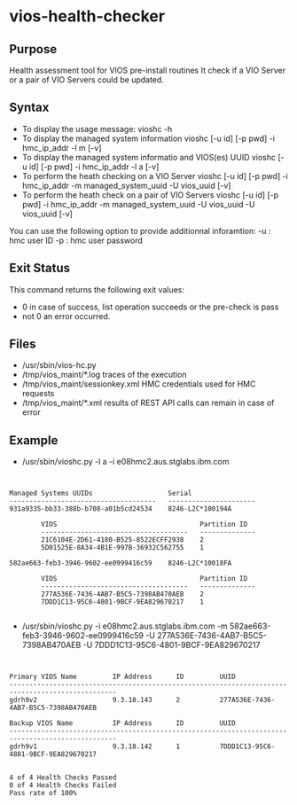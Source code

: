 # vios-health-checker

## Purpose

 Health assessment tool for VIOS pre-install routines
 It check if a VIO Server or a pair of VIO Servers could be updated.

## Syntax

- To display the usage message:
    vioshc -h
- To display the managed system information
    vioshc [-u id] [-p pwd] -i hmc_ip_addr -l m [-v] 
- To display the managed system informatio and VIOS(es) UUID
    vioshc [-u id] [-p pwd] -i hmc_ip_addr -l a [-v] 
- To perform the heath checking on a VIO Server
    vioshc [-u id] [-p pwd] -i hmc_ip_addr -m managed_system_uuid -U vios_uuid [-v]
- To perform the heath check on a pair of VIO Servers
    vioshc [-u id] [-p pwd] -i hmc_ip_addr -m managed_system_uuid -U vios_uuid -U vios_uuid [-v]

You can use the following option to provide additionnal inforamtion:
 -u : hmc user ID
 -p : hmc user password

## Exit Status

This command returns the following exit values:
- 0        in case of success, list operation succeeds or the pre-check is pass 
- not 0    an error occurred.

## Files

- /usr/sbin/vios-hc.py
- /tmp/vios_maint/*.log             traces of the execution
- /tmp/vios_maint/sessionkey.xml    HMC credentials used for HMC requests 
- /tmp/vios_maint/*.xml             results of REST API calls can remain in case of error

## Example

- /usr/sbin/vioshc.py -l a -i e08hmc2.aus.stglabs.ibm.com                                                                              

<pre><code>

Managed Systems UUIDs                   Serial
-------------------------------------   ----------------------
931a9335-bb33-388b-b708-a01b5cd24534    8246-L2C*100194A

        VIOS                                    Partition ID
        -------------------------------------   --------------
        21C6104E-2D61-4180-B525-8522ECFF2938    2
        5D01525E-8A34-4B1E-997B-36932C562755    1

582ae663-feb3-3946-9602-ee0999416c59    8246-L2C*10018FA

        VIOS                                    Partition ID
        -------------------------------------   --------------
        277A536E-7436-4AB7-B5C5-7398AB470AEB    2
        7DDD1C13-95C6-4801-9BCF-9EA829670217    1

</code></pre>

- /usr/sbin/vioshc.py -i e08hmc2.aus.stglabs.ibm.com -m 582ae663-feb3-3946-9602-ee0999416c59 -U 277A536E-7436-4AB7-B5C5-7398AB470AEB -U 7DDD1C13-95C6-4801-9BCF-9EA829670217

<pre><code>

Primary VIOS Name         IP Address      ID         UUID                
-------------------------------------------------------------------------------------------------
gdrh9v2                   9.3.18.143      2          277A536E-7436-4AB7-B5C5-7398AB470AEB     

Backup VIOS Name          IP Address      ID         UUID                
-------------------------------------------------------------------------------------------------
gdrh9v1                   9.3.18.142      1          7DDD1C13-95C6-4801-9BCF-9EA829670217     


4 of 4 Health Checks Passed
0 of 4 Health Checks Failed
Pass rate of 100%

</code></pre>



